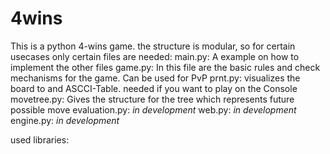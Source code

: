 # 4wins


This is a python 4-wins game. the structure is modular, so for certain usecases only certain files are needed:
main.py: A example on how to implement the other files
game.py: In this file are the basic rules and check mechanisms for the game. Can be used for PvP
prnt.py: visualizes the board to and ASCCI-Table. needed if you want to play on the Console
movetree.py: Gives the structure for the tree which represents future possible move
evaluation.py: *in development*
web.py: *in development*
engine.py: *in development*

used libraries:

